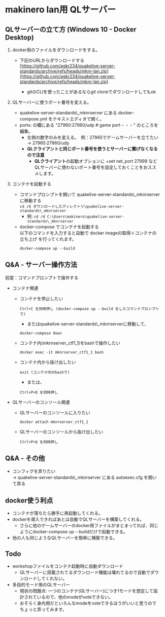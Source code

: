 # makinero lan用 QLサーバー

## QLサーバーの立て方 (Windows 10 - Docker Desktop)
1. docker用のファイルをダウンロードをする。
    - 下記のURLからダウンロードする  
        [https://github.com/agkr234/quakelive-server-standards/archive/refs/heads/mknr-lan.zip](https://github.com/agkr234/quakelive-server-standards/archive/refs/heads/mknr-lan.zip)

        - gitのCLIを使ったことがあるならgit cloneでダウンロードしてもok

2. QLサーバーに使うポート番号を変える。
    - quakelive-server-standards\\_mknrserver にある docker-compose.yml をテキストエディタで開く。
    - ports: の欄にある "27960:27960/udp # game port・・・" のところを編集。
        - 左側の数字のみを変える。　例：27965でゲームサーバーを立てたい → 27965:27960/udp
        - **QLクライアントと同じポート番号を使うとサーバーに繋げなくなるので注意**
          - **QLクライアント**の起動オプションに +set net_port 27999 などQLサーバーに使わないポート番号を設定しておくことをおススメします。

3. コンテナを起動する
    - コマンドプロンプトを開いて quakelive-server-standards\\_mknrserver に移動する  
    ```cd /d ダウンロードしたディレクトリ\quakelive-server-standards\_mknrserver```  
      - 例: ```cd /d C:\Users\makinero\quakelive-server-standards\_mknrserver```
    - docker-compose でコンテナを起動する  
      以下のコマンドを入力すると自動で docker imageの取得＋コンテナの立ち上げ を行ってくれます。
        ```
        docker-compose up --build
        ```
        

## Q&A - サーバー操作方法 
前提：コマンドプロンプトで操作する
- コンテナ関連
  - コンテナを停止したい
    ```
    Ctrl+C を同時押し (docker-compose up --build をしたコマンドプロンプトで)
    ```
    - またはquakelive-server-standards\\_mknrserverに移動して、
    ```
    docker-compose down
    ```
  - コンテナ内(mknrserver_ctf1_1)をbashで操作したい  
    ```
    docker exec -it mknrserver_ctf1_1 bash
    ```
  - コンテナ内から抜け出したい
    ```
    exit (コンテナ内のbashで)
    ```
    - または、  
    ```
    Ctrl+P+Q を同時押し
    ```
    
- QLサーバーのコンソール関連
  - QLサーバーのコンソールに入りたい  
    ```
    docker attach mknrserver_ctf1_1
    ```
  - QLサーバーのコンソールから抜け出したい  
    ```
    Ctrl+P+Q を同時押し
    ```

## Q&A - その他
- コンフィグを弄りたい  
 → quakelive-server-standards\\_mknrserver にある autoexec.cfg を開いて弄る

## docker使う利点
- コンテナが落ちたら勝手に再起動してくれる。
- dockerを導入できればあとは自動でQLサーバーを構築してくれる。
  - さらに他のゲームサーバーのdocker用ファイルがまとまってれば、同じようにdocker-compose up --buildだけで起動できる。
- 他の人も同じようなQLサーバーを簡単に構築できる。

## Todo
- workshopファイルをコンテナ起動時に自動ダウンロード
  - QLサーバーに搭載されてるダウンロード機能は壊れてるので自動でダウンロードしてくれない。
- 多目的モード用のQLサーバー
  - 現状の問題点: 一つのコンテナ(QLサーバー)につき1モードを想定して設計されているので、他のmodeがvoteできない。
  - おそらく身内用だといろんなmodeをvoteできるほうがいいと思うのでちょっと弄ってみます。
